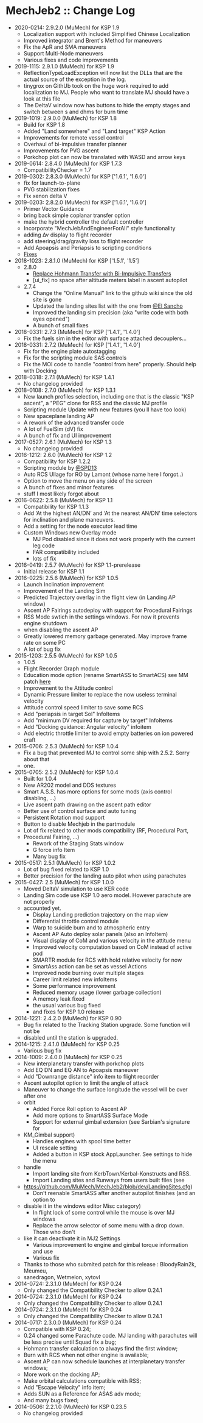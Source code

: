 # MechJeb2 :: Change Log

* 2020-0214: 2.9.2.0 (MuMech) for KSP 1.9
	+ Localization support with included Simplified Chinese Localization
	+ Improved integrator and Brent's Method for maneuvers
	+ Fix the ApR and SMA maneuvers
	+ Support Multi-Node maneuvers
	+ Various fixes and code improvements
* 2019-1115: 2.9.1.0 (MuMech) for KSP 1.9
	+ ReflectionTypeLoadException will now list the DLLs that are the actual source of the exception in the log. 
	+ tinygrox on GithUb took on the huge work required to add localization to MJ. People who want to translate MJ should have a look at this file
	+ The DeltaV window now has buttons to hide the empty stages and switch between s and dhms for burn time
* 2019-1019: 2.9.0.0 (MuMech) for KSP 1.8
	+ Build for KSP 1.8
	+ Added "Land somewhere" and "Land target" KSP Action
	+ Improvements for remote vessel control
	+ Overhaul of bi-impulsive transfer planner
	+ Improvements for PVG ascent
	+ Porkchop plot can now be translated with WASD and arrow keys
* 2019-0614: 2.8.4.0 (MuMech) for KSP 1.7.3
	+ CompatibilityChecker = 1.7
* 2019-0302: 2.8.3.0 (MuMech) for KSP ['1.6.1', '1.6.0']
	+ fix for launch-to-plane
	+ PVG stabilization fixes
	+ Fix xenon delta V
* 2019-0203: 2.8.2.0 (MuMech) for KSP ['1.6.1', '1.6.0']
	+ Primer Vector Guidance
	+ bring back simple coplanar transfer option
	+ make the hybrid controller the default controller
	+ Incorporate "MechJebAndEngineerForAll" style functionality
	+ adding ∆v display to flight recorder
	+ add steering/drag/gravity loss to flight recorder
	+ Add Apoapsis and Periapsis to scripting conditions
	+ [Fixes](/linkout?remoteUrl=https%253a%252f%252fksp.sarbian.com%252fjenkins%252fjob%252fMechJeb2-Release%252f20%252f)
* 2018-1023: 2.8.1.0 (MuMech) for KSP ['1.5.1', '1.5']
	+ 2.8.0
		- [Replace Hohmann Transfer with Bi-Impulsive Transfers](https://forum.kerbalspaceprogram.com/index.php?/topic/154834-14x-anatid-robotics-mumech-mechjeb-autopilot-274-23-september-2018/&do=findComment&comment=3467876)
		- [ui_fix] no space after altitude meters label in ascent autopilot
	+ 2.7.4
		- Change the "Online Manual" link to the github wiki since the old site is gone
		- Updated the landing sites list with the one from [@El Sancho](https://forum.kerbalspaceprogram.com/index.php?/profile/178103-el-sancho/)
		- Improved the landing sim precision (aka "write code with both eyes opened")
		- A bunch of small fixes
* 2018-0331: 2.7.3 (MuMech) for KSP ['1.4.1', '1.4.0']
	+ Fix the fuels sim in the editor with surface attached decouplers...
* 2018-0331: 2.7.2 (MuMech) for KSP ['1.4.1', '1.4.0']
	+ Fix for the engine plate autostagging
	+ Fix for the scripting module SAS controls
	+ Fix the MOI code to handle "control from here" properly. Should help with Docking
* 2018-0318: 2.7.1 (MuMech) for KSP 1.4.1
	+ No changelog provided
* 2018-0108: 2.7.0 (MuMech) for KSP 1.3.1
	+ New launch profiles selection, including one that is the classic "KSP ascent", a "PEG" clone for RSS and the classic MJ profile
	+ Scripting module Update with new features (you ll have too look)
	+ New spaceplane landing AP
	+ A rework of the advanced transfer code
	+ A lot of FuelSim (dV) fix
	+ A bunch of fix and UI improvement
* 2017-0527: 2.6.1 (MuMech) for KSP 1.3
	+ No changelog provided
* 2016-1212: 2.6.0 (MuMech) for KSP 1.2
	+ Compatibility for KSP 1.2.2
	+ Scripting module by [@SPD13](http://forum.kerbalspaceprogram.com/index.php?/profile/165993-spd13/)
	+ Auto RCS Ullage for RO by Lamont (whose name here I forgot..)
	+ Option to move the menu on any side of the screen
	+ A bunch of fixes and minor features
	+ stuff I most likely forgot about
* 2016-0622: 2.5.8 (MuMech) for KSP 1.1
	+ Compatibility for KSP 1.1.3
	+ Add ‘At the highest AN/DN’ and ‘At the nearest AN/DN’ time selectors for inclination and plane maneuvers.
	+ Add a setting for the node executor lead time
	+ Custom Windows new Overlay mode
		- MJ Pod disabled since it does not work properly with the current leg code
		- FAR compatibility included
		- lots of fix
* 2016-0419: 2.5.7 (MuMech) for KSP 1.1-prerelease
	+ Initial release for KSP 1.1
* 2016-0225: 2.5.6 (MuMech) for KSP 1.0.5
	+ Launch Inclination improvement
	+ Improvement of the Landing Sim
	+ Predicted Trajectory overlay in the flight view (in Landing AP window)
	+ Ascent AP Fairings autodeploy with support for Procedural Fairings
	+ RSS Mode swtich in the settings windows. For now it prevents engine shutdown
	+ when disabling the ascent AP
	+ Greatly lowered memory garbage generated. May improve frame rate on some PC
	+ A lot of bug fix
* 2015-1203: 2.5.5 (MuMech) for KSP 1.0.5
	+ 1.0.5
	+ Flight Recorder Graph module
	+ Education mode option (rename SmartASS to SmartACS) see MM patch [here ](https://github.com/MuMech/MechJeb2/blob/master/MechJebEdu.cfg)
	+ Improvement to the Attitude control
	+ Dynamic Pressure limiter to replace the now useless terminal velocity
	+ Attitude control speed limiter to save some RCS
	+ Add "periapsis in target SoI" InfoItems
	+ Add "minimum DV required for capture by target" InfoItems
	+ Add "Docking guidance: Angular velocity" infoitem
	+ Add electric throttle limiter to avoid empty batteries on ion powered craft
* 2015-0706: 2.5.3 (MuMech) for KSP 1.0.4
	+ Fix a bug that prevented MJ to control some ship with 2.5.2. Sorry about that
	+ one.
* 2015-0705: 2.5.2 (MuMech) for KSP 1.0.4
	+ Built for 1.0.4
	+ New AR202 model and DDS textures
	+ Smart A.S.S. has more options for some mods (axis control disabling, ...)
	+ Live ascent path drawing on the ascent path editor
	+ Better use of control surface and auto tuning
	+ Persistent Rotation mod support
	+ Button to disable Mechjeb in the partmodule
	+ Lot of fix related to other mods compatibility (RF, Procedural Part,
	+ Procedural Fairing, ...)
		- Rework of the Staging Stats window
		- G force info Item
		- Many bug fix
* 2015-0517: 2.5.1 (MuMech) for KSP 1.0.2
	+ Lot of bug fixed related to KSP 1.0
	+ Better precision for the landing auto pilot when using parachutes
* 2015-0427: 2.5 (MuMech) for KSP 1.0.0
	+ Moved DeltaV simulation to use KER code
	+ Landing Sim code use KSP 1.0 aero model. However parachute are not properly
	+ accounted yet.
		- Display Landing prediction trajectory on the map view
		- Differential throttle control module
		- Warp to suicide burn and to atmospheric entry
		- Ascent AP Auto deploy solar panels (also an InfoItem)
		- Visual display of CoM and various velocity in the attitude menu
		- Improved velocity computation based on CoM instead of active pod
		- SMARTR module for RCS with hold relative velocity for now
		- SmartAss action can be set as vessel Actions
		- Improved node burning over multiple stages
		- Career limit related new infoItems
		- Some performance improvement
		- Reduced memory usage (lower garbage collection)
		- A memory leak fixed
		- the usual various bug fixed
		- and fixes for KSP 1.0 release
* 2014-1221: 2.4.2.0 (MuMech) for KSP 0.90
	+ Bug fix related to the Tracking Station upgrade. Some function will not be
	+ disabled until the station is upgraded.
* 2014-1215: 2.4.1.0 (MuMech) for KSP 0.25
	+ Various bug fix
* 2014-1009: 2.4.0.0 (MuMech) for KSP 0.25
	+ New interplanetary transfer with porkchop plots
	+ Add EQ DN and EQ AN to Apoapsis maneuver
	+ Add "Downrange distance" info item to flight recorder
	+ Ascent autopilot option to limit the angle of attack
	+ Maneuver to change the surface longitude the vessel will be over after one
	+ orbit
		- Added Force Roll option to Ascent AP
		- Add more options to SmartASS Surface Mode
		- Support for external gimbal extension (see Sarbian's signature for
	+ KM_Gimbal support)
		- Handles engines with spool time better
		- UI rescale setting
		- Added a button in KSP stock AppLauncher. See settings to hide the menu
	+ handle
		- Import landing site from KerbTown/Kerbal-Konstructs and RSS.
		- Import Landing sites and Runways from users built files (see
	+ <https://github.com/MuMech/MechJeb2/blob/dev/LandingSites.cfg>)
		- Don't reenable SmartASS after another autopilot finishes (and an option to
	+ disable it in the windows editor Misc category)
		- In flight lock of some control while the mouse is over MJ windows
		- Replace the arrow selector of some menu with a drop down. Those who don't
	+ like it can deactivate it in MJ2 Settings
		- Various improvement to engine and gimbal torque information and use
		- Various fix
	+ Thanks to those who submited patch for this release : BloodyRain2k, Meumeu,
	+ sanedragon, Wetmelon, xytovl
* 2014-0724: 2.3.1.0 (MuMech) for KSP 0.24
	+ Only changed the Compatibility Checker to allow 0.24.1
* 2014-0724: 2.3.1.0 (MuMech) for KSP 0.24
	+ Only changed the Compatibility Checker to allow 0.24.1
* 2014-0724: 2.3.1.0 (MuMech) for KSP 0.24
	+ Only changed the Compatibility Checker to allow 0.24.1
* 2014-0717: 2.3.0.0 (MuMech) for KSP 0.24
	+ Compatible with KSP 0.24;
	+ 0.24 changed some Parachute code. MJ landing with parachutes will be less precise until Squad fix a bug;
	+ Hohmann transfer calculation to always find the first window;
	+ Burn with RCS when not other engine is available;
	+ Ascent AP can now schedule launches at interplanetary transfer windows;
	+ More work on the docking AP;
	+ Make orbital calculations compatible with RSS;
	+ Add "Escape Velocity" info item;
	+ Adds SUN as a Reference for ASAS adv mode;
	+ And many bugs fixed;
* 2014-0506: 2.2.1.0 (MuMech) for KSP 0.23.5
	+ No changelog provided
